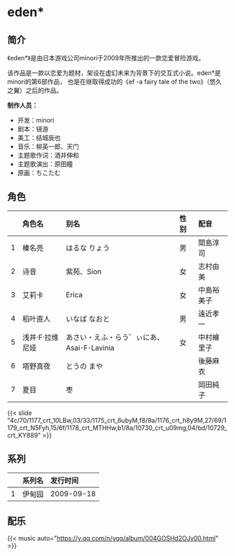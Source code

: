 # eden*


## 简介

《eden*》是由日本游戏公司minori于2009年所推出的一款恋爱冒险游戏。

该作品是一款以恋爱为题材，架设在虚幻未来为背景下的交互式小说。eden*是minori的第6部作品，
也是在继取得成功的《ef -a fairy tale of the two》（悠久之翼）之后的作品。

**制作人员：**
- 开发：minori
- 剧本：镜游
- 美工：结城辰也
- 音乐：柳英一郎、天门
- 主题歌作词：酒井伸和
- 主题歌演出：原田瞳
- 原画：ちこたむ

## 角色

|     |   角色名   |   别名  | 性别 |  配音  |
|:--- |:------  |:----      |:---  |:--   |
| 1 | 榛名亮 | はるな りょう | 男 | 間島淳司 |
| 2 | 诗音 | 紫苑、Sion | 女 | 志村由美 |
| 3 | 艾莉卡 | Erica | 女 | 中島裕美子 |
| 4 | 稻叶直人 | いなば なおと | 男 | 遠近孝一 |
| 5 | 浅井·F·拉维尼娅 | あさい・えふ・らう゛ぃにあ、Asai･F･Lavinia | 女 | 中村繪里子 |
| 6 | 塔野真夜 | とうの まや |  | 後藤麻衣 |
| 7 | 夏目 | 枣 |  | 岡田純子     |

{{< slide "4c/70/1177_crt_10LBw,03/33/1175_crt_6ubyM,f8/9a/1176_crt_h8y9M,27/69/1179_crt_N5Fyh,15/6f/1178_crt_MTHHw,b1/8a/10730_crt_u09mg,04/bd/10729_crt_KY889" >}}

## 系列

|     | 系列名 | 发行时间       |
|:----|:----|:-----------|
| 1   | 伊甸园 | 2009-09-18 |


## 配乐

{{< music auto="https://y.qq.com/n/yqq/album/004GOSHd2OJv00.html" >}}


